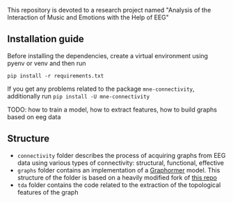 This repository is devoted to a research project named "Analysis of the Interaction of Music and Emotions with the Help of EEG"

## Installation guide
Before installing the dependencies, create a virtual environment using pyenv or venv and then run
```
pip install -r requirements.txt
```
If you get any problems related to the package ```mne-connectivity```, additionally run ```pip install -U mne-connectivity```

TODO: how to train a model, how to extract features, how to build graphs based on eeg data

## Structure
* ```connectivity``` folder describes the process of acquiring graphs from EEG data using various types of connectivity: structural, functional, effective
* ```graphs``` folder contains an implementation of a [Graphormer](https://arxiv.org/abs/2106.05234) model. This structure of the folder is based on a heavily modified fork of [this repo](https://github.com/victoresque/pytorch-template)
* ```tda``` folder contains the code related to the extraction of the topological features of the graph